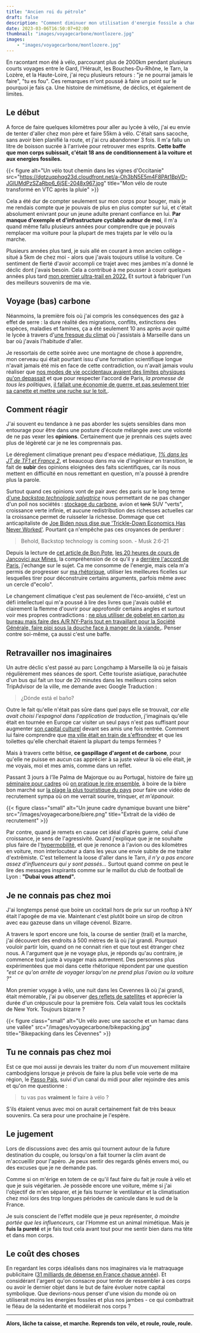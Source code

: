 ```yaml
---
title: "Ancien roi du pétrole"
draft: false
description: "Comment diminuer mon utilisation d'energie fossile a changé ma vie"
date: 2023-03-06T16:50:07+02:00
thumbnail: "images/voyagecarbone/montlozere.jpg"
images:
    - "images/voyagecarbone/montlozere.jpg"
---
```


En racontant mon été à vélo, parcourant plus de 2000km pendant plusieurs courts voyages entre le Gard, l'Hérault, les Bouches-Du-Rhône, le Tarn, la Lozère, et la Haute-Loire, j'ai reçu plusieurs retours : "je ne pourrai jamais le faire", "tu es fou". Ces remarques m'ont poussé à faire un point sur le pourquoi je fais ça. Une histoire de mimétisme, de déclics, et également de limites.

## Le début
A force de faire quelques kilomètres pour aller au lycée à vélo, j'ai eu envie de tenter d'aller chez mon père et faire 55km à vélo. C'était sans sacoche, sans avoir bien planifié la route, et j'ai cru abandonner 3 fois. Il m'a fallu un litre de boisson sucrée à l'arrivée pour retrouver mes esprits. **Cette baffe que mon corps subissait, c'était 18 ans de conditionnement à la voiture et aux energies fossiles.** 

{{< figure alt="Un vélo tout chemin dans les vignes d'Occitanie" src="https://dgtzuqphqg23d.cloudfront.net/a-Oh3bN5E5m4F8PAt1BpVD-JGlUMdPzSZaRbp6_6jSE-2048x967.jpg" title="Mon vélo de route transformé en VTC après la pluie" >}}

Cela a été dur de compter seulement sur mon corps pour bouger, mais je me rendais compte que je pouvais de plus en plus compter sur lui, et c'était absolument enivrant pour un jeune adulte prenant confiance en lui. 
**Par manque d'exemple et d'infrastructure cyclable autour de moi**, il m'a quand même fallu plusieurs années pour comprendre que je pouvais remplacer ma voiture pour la plupart de mes trajets par le vélo ou la marche. 

Plusieurs années plus tard, je suis allé en courant à mon ancien collège - situé à 5km de chez moi - alors que j'avais toujours utilisé la voiture. Ce sentiment de fierté d'avoir accompli ce trajet avec mes jambes m'a donné le déclic dont j'avais besoin. Cela a contribué à me pousser à courir quelques années plus tard [mon premier ultra-trail en 2022.](https://www.youtube.com/watch?v=WcJUOrhC_6Y) Et surtout à fabriquer l'un des meilleurs souvenirs de ma vie.

## Voyage (bas) carbone
Néanmoins, la première fois où j'ai compris les conséquences des gaz à effet de serre : la dure réalité des migrations, conflits, extinctions des espèces, maladies et famines, ça a été seulement 10 ans après avoir quitté le lycée à travers d'[une fresque du climat](https://fresqueduclimat.org/) où j'assistais à Marseille dans un bar où j'avais l'habitude d'aller. 

Je ressortais de cette soirée avec une montagne de chose à apprendre, mon cerveau qui était pourtant issu d'une formation scientifique longue n'avait jamais été mis en face de cette contradiction, ou n'avait jamais voulu réaliser que [nos modes de vie occidentaux avaient des limites physiques qu'on depassait](https://www.goodreads.com/book/show/16088301-les-limites-la-croissance-dans-un-monde-fini-le-rapport-meadows-30) et que pour respecter l'accord de Paris, *la promesse de tous les politiques*, [il fallait une économie de guerre, et pas seulement trier sa canette et mettre une ruche sur le toit.](https://www.youtube.com/watch?v=dmBRwFVQk_M).

## Comment réagir
J'ai souvent eu tendance à ne pas aborder les sujets sensibles dans mon entourage pour être dans une posture d'écoute mélangée avec une volonté de ne pas vexer les **opinions**. Certainement que je prennais ces sujets avec plus de légèreté car je ne les comprennais pas.

Le déreglement climatique prenant peu d'espace médiatique, *[1% dans les JT de TF1 et France 2](https://polomarcus.github.io/blog/article/analyse-de-60000-reportages-des-jt/)*, et beaucoup dans ma vie d'ingénieur en transition, le fait de **subir** des opinions eloignées des faits scientifiques, car ils nous mettent en difficulté en nous remettant en question, m'a poussé à prendre plus la parole.

Surtout quand ces opinions vont de pair avec des paris sur le long terme [d'une *backstop technologie salvatrice*](https://bonpote.com/propos-5-paradoxe-de-jevons-et-effet-rebond/) nous permettant de ne pas changer d'un poil nos sociétés : [stockage du carbone](https://www.youtube.com/watch?v=AQlqQEhVi1M), avion et ~~tank~~ SUV "verts", croissance verte infinie, et aucune redistribution des richesses actuelles car la croissance permet de ruisseler la richesse. Dommage que cet anticapitaliste de [Joe Biden nous dise que 'Trickle-Down Economics Has Never Worked'](https://www.youtube.com/watch?v=xKmrrdJrmNE). Pourtant ça n'empêche pas ces croyances de perdurer :
> Behold, Backstop technology is coming soon. - Musk  2:6-21 

Depuis la lecture de [cet article de Bon Pote](https://bonpote.com/changement-climatique-et-entourage-quel-discours-adopter/), [les 20 heures de cours de Jancovici aux Mines](https://www.youtube.com/watch?v=xgy0rW0oaFI&list=PLMDQXkItOZ4LPwWJkVQf_PWnYHfC5xGFO), la compréhension de ce qu'il y a [derrière l'accord de Paris](https://datagir.ademe.fr/blog/budget-empreinte-carbone-c-est-quoi/), j'echange sur le sujet. Ca me consomme de l'energie, mais cela m'a permis de progresser sur [ma rhétorique](https://www.placedeslibraires.fr/livre/9782842420758-l-art-d-avoir-toujours-raison-arthur-schopenhauer/), utiliser les meilleures ficelles sur lesquelles tirer pour déconstruire certains arguments, parfois même avec un cercle d"ecolo". 

Le changement climatique c'est pas seulement de l'éco-anxiété, c'est un défi intellectuel qui m'a poussé à lire des livres que j'avais oublié et clairement la flemme d'ouvrir pour approfondir certains angles et surtout voir mes propres contradictions : [ne plus utiliser de gobelet en carton au bureau mais faire des A/R NY-Paris tout en travaillant pour la Société Générale, faire pipi sous la douche face à manger de la viande.](https://nosgestesclimat.fr/). Penser contre soi-même, ça aussi c'est une baffe.

## Retravailler nos imaginaires
Un autre déclic s'est passé au parc Longchamp à Marseille là où je faisais régulièrement mes séances de sport. Cette touriste asiatique, parachutée d'un bus qui fait un tour de 20 minutes dans les meilleurs coins selon TripAdvisor de la ville, me demande avec Google Traduction : 

> ¿Dónde está el baño?

Outre le fait qu'elle n'était pas sûre dans quel pays elle se trouvait, *car elle avait choisi l'espagnol dans l'application de traduction*, j'imaginais qu'elle était en tournée en Europe car visiter un seul pays n'est pas suffisant pour augmenter [son capital culturel](https://fr.wikipedia.org/wiki/Capital_culturel) devant ses amis une fois rentrée.
Comment lui faire comprendre que [ma ville était en train de s'effrondrer](https://www.francetvinfo.fr/faits-divers/effondrement-d-immeubles-a-marseille/) et que les toilettes qu'elle cherchait étaient la plupart du temps fermées ?

Mais à travers cette bêtise, **ce gaspillage d'argent et de carbone**, pour qu'elle ne puisse en aucun cas apprécier à sa juste valeur là où elle était, je me voyais, moi et mes amis, comme dans un reflet.

Passant 3 jours à l'île Palma de Majorque ou au Portugal, histoire de faire [un séminaire pour cadres](https://www.youtube.com/watch?v=_mZV50npLL0) où [on pratique le rire ensemble](https://youtu.be/0-rOqywzWEY?t=988), à boire de la bière bon marché sur [la plage la plus touristique du pays](https://www.youtube.com/watch?v=QeMNeD9cJiE) pour faire une vidéo de recrutement sympa où on me verrait sourire, trinquer, *et m'épanouir.*

{{< figure class="small" alt="Un jeune cadre dynamique buvant une bière" src="/images/voyagecarbone/biere.png" title="Extrait de la vidéo de recrutement" >}}

Par contre, quand je remets en cause cet idéal d'après guerre, celui d'une croissance, je sens de l'agressivité. Quand j'explique que je ne souhaite plus faire de l'[hypermobilité](https://www.youtube.com/watch?v=YDPUtPKqQNs), et que je renonce à l'avion ou des kilomètres en voiture, mon interlocuteur a dans les yeux une envie subite de me traiter d'extrêmiste. C'est tellement la loose d'aller dans le Tarn, *il n'y a pas encore assez d'influenceurs qui y sont passés...* Surtout quand comme on peut le lire des messages inspirants comme sur le maillot du club de football de Lyon : **"Dubai vous attend".**

## Je ne connais pas chez moi
J'ai longtemps pensé que boire un cocktail hors de prix sur un rooftop à NY était l'apogée de ma vie. Maintenant c'est plutôt boire un sirop de citron avec eau gazeuse dans un village cévenol. Bizarre.

A travers le sport encore une fois, la course de sentier (trail) et la marche, j'ai découvert des endroits à 500 mètres de là où j'ai grandi. Pourquoi vouloir partir loin, quand on ne connait rien et que tout est étranger chez nous. A l'argument que je ne voyage plus, je réponds qu'au contraire, je commence tout juste à voyager mais autrement. Des personnes plus expérimentées que moi dans cette rhétorique répondent par une question *"est ce qu'on arrête de voyager lorsqu'on ne prend plus l'avion ou la voiture ?"*

Mon premier voyage à vélo, une nuit dans les Cevennes là où j'ai grandi, était mémorable, j'ai pu observer [des reflets de satellites](https://fr.wikipedia.org/wiki/Observation_des_satellites_artificiels#Iridium) et apprécier la durée d'un crépuscule pour la première fois. Cela valait tous les cocktails de New York. Toujours bizarre ?

{{< figure class="small" alt="Un vélo avec une sacoche et un hamac dans une vallée" src="/images/voyagecarbone/bikepacking.jpg" title="Bikepacking dans les Cévennes" >}}

## Tu ne connais pas chez moi
Est ce que moi aussi je devrais les traiter du nom d'un mouvement militaire cambodgiens lorsque je prévois de faire la plus belle voie verte de ma région, le [Passo Païs](https://www.minervois-caroux.com/fr/bouger/voie-verte.html), suivi d'un canal du midi pour aller rejoindre des amis et qu'on me questionne :
> tu vas pas **vraiment** le faire à vélo ?

S'ils étaient venus avec moi on aurait certainement fait de très beaux souvenirs. Ca sera pour une prochaine je l'espère.

## Le jugement
Lors de discussions avec des amis qui tournent autour de la future destination du couple, ou lorsqu'on a fait tourner la clim avant de m'accueillir pour l'apéro. Je peux sentir des regards gênés envers moi, ou des excuses que je ne demande pas.

Comme si on m'érige en totem de ce qu'il faut faire du fait je roule à vélo et que je suis végétarien.
Je possède encore une voiture, même si j'ai l'objectif de m'en séparer, et je fais tourner le ventilateur et la climatisation chez moi lors des trop longues périodes de canicule dans le sud de la France.

Je suis conscient de l'effet modèle que je peux représenter, *à moindre portée que les influenceurs*, car l'Homme est un animal mimétique. Mais je **fuis la pureté** et je fais tout cela avant tout pour me sentir bien dans ma tête et dans mon corps.

## Le coût des choses
En regardant les corps idéalisés dans nos imaginaires via le matraquage publicitaire ([31 milliards de dépense en France chaque année](https://lareleveetlapeste.fr/france-31-milliards-deuros-depenses-pour-la-publicite-chaque-annee-lurgence-de-la-reguler/)).
Et considérant l'argent qu'on consacre pour tenter de ressembler à ces corps ou avoir le dernier objet dans le but de faire évoluer notre capital symbolique.
Que devrions-nous penser d'une vision du monde où on utiliserait moins les énergies fossiles et plus nos jambes - ce qui combattrait le fléau de la sédentarité et modélerait nos corps ?

---
**Alors, lâche ta caisse, et marche. Reprends ton vélo, et roule, roule, roule.**